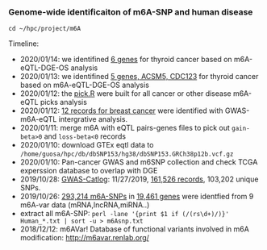 ### Genome-wide identificaiton of m6A-SNP and human disease


```
cd ~/hpc/project/m6A
```
Timeline: 


* 2020/01/14: we identifined [6 genes](extdata/colon/colon.tcga.pancancer.chol.pick.rnaseq.dmg.smdos.hr.csv) for thyroid cancer based on m6A-eQTL-DGE-OS analysis
* 2020/01/13: we identifined [5 genes, ACSM5, CDC123](./extdata/thyroid) for thyroid cancer based on m6A-eQTL-DGE-OS analysis
* 2020/01/12: the [pick.R](pick.R) were built for all cancer or other disease m6A-eQTL picks analysis
* 2020/01/12: [12 records for breast cancer](extdata/breast/brcaGwas.m6A.eQTL.csv) were identified with GWAS-m6A-eQTL intergrative analysis. 
* 2020/01/11: merge m6A with eQTL pairs-genes files to pick out `gain-beta>0` and `loss-beta<0` records
* 2020/01/10: download GTEx eqtl data to `/home/guosa/hpc/db/dbSNP153/hg38/dbSNP153.GRCh38p12b.vcf.gz`
* 2020/01/10: Pan-cancer GWAS and m6SNP collection and check TCGA experssion database to overlap with DGE
* 2019/10/28: [GWAS-Catlog](https://www.ebi.ac.uk/gwas/docs/file-downloads): 11/27/2019, [161,526 records](rsid.txt), 103,202 unique SNPs. 
* 2019/10/26: [293,214 m6A-SNPs](m6Asnp.txt) in [19,461 genes](m6A.gene.txt) were identfied from 9 m6A-var data (mRNA,lncRNA,miRNA..)
* extract all m6A-SNP: `perl -lane '{print $1 if (/(rs\d+)/)}' Human_*.txt | sort -u > m6Asnp.txt`
* 2018/12/12: m6AVar! Database of functional variants involved in m6A modification: http://m6avar.renlab.org/
